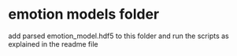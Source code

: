 # emotion models folder
add parsed emotion_model.hdf5 to this folder and run the scripts as explained in the readme file
